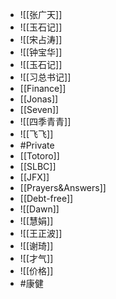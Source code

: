 - ![[张广天]]
- ![[玉石记]]
- ![[宋占涛]]
- ![[钟宝华]]
- ![[玉石记]]
- ![[习总书记]]
- [[Finance]]
- [[Jonas]]
- [[Seven]]
- ![[四季青青]]
- ![[飞飞]]
- #Private
- [[Totoro]]
- [[SLBC]]
- [[JFX]]
- [[Prayers&Answers]]
- [[Debt-free]]
- ![[Dawn]]
- ![[慧娟]]
- ![[王正波]]
- ![[谢琦]]
- ![[才气]]
- ![[价格]]
- #康健
